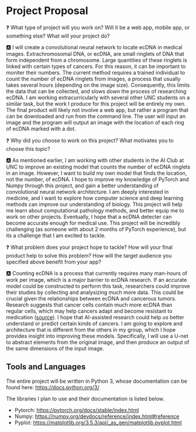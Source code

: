 # Project Proposal

❓ What type of project will you work on? Will it be a web app, mobile app, or something else?  What will your project do?

🅰️ I will create a convolutional neural network to locate ecDNA in medical images. Extrachromosomal DNA, or ecDNA, are small ringlets of DNA that form independent from a chromosome. Large quantities of these ringlets is linked with certain types of cancers. For this reason, it can be important to moniter their numbers. The current method requires a trained individual to count the number of ecDNA ringlets from images, a process that usually takes several hours (depending on the image size). Consequently, this limits the data that can be collected, and slows down the process of researching ecDNA. I am working extracurricularly with several other UNC students on a similar task, but the work I produce for this project will be entirely my own. The final product will likely not involve a web app, but rather a program that can be downloaded and run from the command line. The user will input an image and the program will output an image with the location of each ring of ecDNA marked with a dot.

❓ Why did you choose to work on this project? What motivates you to choose this topic?

🅰️ As mentioned earlier, I am working with other students in the AI Club at UNC to improve an existing model that counts the number of ecDNA ringlets in an image. However, I want to build my own model that finds the location, not the number, of ecDNA. I hope to improve my knowledge of PyTorch and Numpy through this project, and gain a better understanding of convolutional neural network architecture. I am deeply interested in medicine, and I want to explore how computer science and deep learning methods can improve our understanding of biology. This project will help me learn about computational pathology methods, and better equip me to work on other projects. Eventually, I hope that a ecDNA detecter can become accurate enough for medical use. This project will be incredibly challenging (as someone with about 2 months of PyTorch experience), but its a challenge that I am excited to tackle. 

❓ What problem does your project hope to tackle? How will your final product help to solve this problem? How will the target audience you specified above benefit from your app?

🅰️ Counting ecDNA is a process that currently requires many man-hours of work per image, which is a major barrier to ecDNA research. If an accurate model could be constructed to perform this task, researchers could improve their studies by collecting and analysizing much more data. This could be crucial given the relationships between ecDNA and cancerous tumors. Research suggests that cancer cells contain much more ecDNA than regular cells, which may help cancers adapt and become resistant to medication ([source](https://www.cancergrandchallenges.org/challenges/active-challenges/extrachromosomal-dna#:~:text=New%20research%20has%20revealed%20that,and%20become%20resistant%20to%20treatment.)). I hope that AI-assisted research could help us better understand or predict certain kinds of cancers. I am going to explore and architecture that is different from the others in my group, which I hope provides insight into improving these models. Specifically, I will use a U-net to abstract elements from the original image, and then produce an output of the same dimensions of the input image.

## Tools and Languages

The entire project will be written in Python 3, whose documentation can be found here: https://docs.python.org/3/

The libraries I plan to use and their documentation is listed below.

- Pytorch: https://pytorch.org/docs/stable/index.html
- Numpy: https://numpy.org/devdocs/reference/index.html#reference
- Pyplot: https://matplotlib.org/3.5.3/api/_as_gen/matplotlib.pyplot.html



